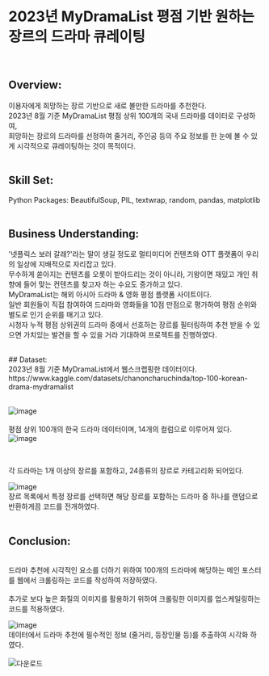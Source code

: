 
# 2023년 MyDramaList 평점 기반 원하는 장르의 드라마 큐레이팅
<br>

## Overview: 
이용자에게 희망하는 장르 기반으로 새로 볼만한 드라마를 추천한다.<br>
2023년 8월 기준 MyDramaList 평점 상위 100개의 국내 드라마를 데이터로 구성하여,<br>
희망하는 장르의 드라마를 선정하여 줄거리, 주인공 등의 주요 정보를 한 눈에 볼 수 있게 시각적으로 큐레이팅하는 것이 목적이다.<br>
<br>

## Skill Set:<br>
  Python Packages: BeautifulSoup, PIL, textwrap, random, pandas, matplotlib<br>
<br>
## Business Understanding:<br>
'넷플릭스 보러 갈래?'라는 말이 생길 정도로 멀티미디어 컨텐츠와 OTT 플랫폼이 우리의 일상에 지배적으로 자리잡고 있다.<br>
무수하게 쏟아지는 컨텐츠를 오롯이 받아드리는 것이 아니라, 기왕이면 재밌고 개인 취향에 들어 맞는 컨텐츠를 찾고자 하는 수요도 증가하고 있다.<br>
MyDramaList는 해외 아시아 드라마 & 영화 평점 플랫폼 사이트이다.<br>
일반 회원들이 직접 참여하여 드라마와 영화들을 10점 만점으로 평가하여 평점 순위와 별도로 인기 순위를 매기고 있다.<br>
시청자 누적 평점 상위권의 드라마 중에서 선호하는 장르를 필터링하여 추천 받을 수 있으면 가치있는 발견을 할 수 있을 거라 기대하여 프로젝트를 진행하였다.<br>

<br>
## Dataset:<br>
2023년 8월 기준 MyDramaList에서 웹스크랩핑한 데이터이다.  <br>
https://www.kaggle.com/datasets/chanoncharuchinda/top-100-korean-drama-mydramalist <br>
<br>

![image](https://github.com/kosonkh7/Data_Analysis_Portfolio/assets/83086978/83374144-a610-44d3-a50e-a8af2653097e) <br>
 <br>
평점 상위 100개의 한국 드라마 데이터이며, 14개의 컬럼으로 이루어져 있다. <br>
![image](https://github.com/kosonkh7/Data_Analysis_Portfolio/assets/83086978/7ed8f22a-6fd6-4de8-b89b-97f7e6b3a74e)

<br>

각 드라마는 1개 이상의 장르를 포함하고, 24종류의 장르로 카테고리화 되어있다. <br>

![image](https://github.com/kosonkh7/Data_Analysis_Portfolio/assets/83086978/a0409f02-edf7-4018-830e-dda019b3ca87)
 <br>
장르 목록에서 특정 장르를 선택하면 해당 장르를 포함하는 드라마 중 하나를 랜덤으로 반환하게끔 코드를 전개하였다. <br>
 <br>
## Conclusion:
<br>
드라마 추천에 시각적인 요소를 더하기 위하여 100개의 드라마에 해당하는 메인 포스터를 웹에서 크롤링하는 코드를 작성하여 저장하였다. <br>
 <br>
추가로 보다 높은 화질의 이미지를 활용하기 위하여 크롤링한 이미지를 업스케일링하는 코드를 적용하였다. <br>

![image](https://github.com/kosonkh7/Data_Analysis_Portfolio/assets/83086978/11148e32-e2fc-417e-b6ce-7479a9aedca5)
 <br>
데이터에서 드라마 추천에 필수적인 정보 (줄거리, 등장인물 등)를 추출하여 시각화 하였다. <br>
 <br>
![다운로드](https://github.com/kosonkh7/Data_Analysis_Portfolio/assets/83086978/9c5a4db5-1d2d-480b-93ef-7a70c3dfa85e)


